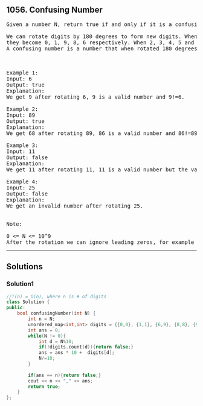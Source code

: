 ## 1056. Confusing Number
<pre>
Given a number N, return true if and only if it is a confusing number, which satisfies the following condition:

We can rotate digits by 180 degrees to form new digits. When 0, 1, 6, 8, 9 are rotated 180 degrees, 
they become 0, 1, 9, 8, 6 respectively. When 2, 3, 4, 5 and 7 are rotated 180 degrees, they become invalid. 
A confusing number is a number that when rotated 180 degrees becomes a different number with each digit valid.

 

Example 1:
Input: 6
Output: true
Explanation: 
We get 9 after rotating 6, 9 is a valid number and 9!=6.

Example 2:
Input: 89
Output: true
Explanation: 
We get 68 after rotating 89, 86 is a valid number and 86!=89.

Example 3:
Input: 11
Output: false
Explanation: 
We get 11 after rotating 11, 11 is a valid number but the value remains the same, thus 11 is not a confusing number.

Example 4:
Input: 25
Output: false
Explanation: 
We get an invalid number after rotating 25.
 

Note:

0 <= N <= 10^9
After the rotation we can ignore leading zeros, for example if after rotation we have 0008 then this number is considered as just 8.
</pre>

------------------------------------------------------------------

## Solutions

### Solution1
```c++
//T(n) = O(n), where n is # of digits
class Solution {
public:
    bool confusingNumber(int N) {
        int n = N;
        unordered_map<int,int> digits = {{0,0}, {1,1}, {6,9}, {8,8}, {9,6}};
        int ans = 0;
        while(N != 0){
            int d = N%10;
            if(!digits.count(d)){return false;}
            ans = ans * 10 +  digits[d];
            N/=10;
        }
        
        if(ans == n){return false;}
        cout << n << "," << ans;
        return true;
    }
};
```


